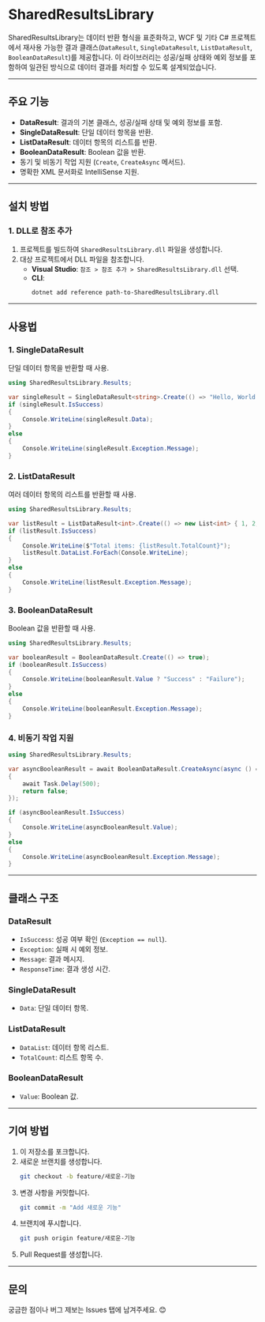 # SharedResultsLibrary

SharedResultsLibrary는 데이터 반환 형식을 표준화하고, WCF 및 기타 C# 프로젝트에서 재사용 가능한 결과 클래스(`DataResult`, `SingleDataResult`, `ListDataResult`, `BooleanDataResult`)를 제공합니다. 이 라이브러리는 성공/실패 상태와 예외 정보를 포함하여 일관된 방식으로 데이터 결과를 처리할 수 있도록 설계되었습니다.

---

## 주요 기능
- **DataResult**: 결과의 기본 클래스, 성공/실패 상태 및 예외 정보를 포함.
- **SingleDataResult<T>**: 단일 데이터 항목을 반환.
- **ListDataResult<T>**: 데이터 항목의 리스트를 반환.
- **BooleanDataResult**: Boolean 값을 반환.
- 동기 및 비동기 작업 지원 (`Create`, `CreateAsync` 메서드).
- 명확한 XML 문서화로 IntelliSense 지원.

---

## 설치 방법

### 1. DLL로 참조 추가
1. 프로젝트를 빌드하여 `SharedResultsLibrary.dll` 파일을 생성합니다.
2. 대상 프로젝트에서 DLL 파일을 참조합니다.
   - **Visual Studio**: `참조 > 참조 추가 > SharedResultsLibrary.dll` 선택.
   - **CLI**:
     ```bash
     dotnet add reference path-to-SharedResultsLibrary.dll
     ```

---

## 사용법

### 1. **SingleDataResult<T>**
단일 데이터 항목을 반환할 때 사용.

```csharp
using SharedResultsLibrary.Results;

var singleResult = SingleDataResult<string>.Create(() => "Hello, World!");
if (singleResult.IsSuccess)
{
    Console.WriteLine(singleResult.Data);
}
else
{
    Console.WriteLine(singleResult.Exception.Message);
}
```

### 2. **ListDataResult<T>**
여러 데이터 항목의 리스트를 반환할 때 사용.

```csharp
using SharedResultsLibrary.Results;

var listResult = ListDataResult<int>.Create(() => new List<int> { 1, 2, 3 });
if (listResult.IsSuccess)
{
    Console.WriteLine($"Total items: {listResult.TotalCount}");
    listResult.DataList.ForEach(Console.WriteLine);
}
else
{
    Console.WriteLine(listResult.Exception.Message);
}
```

### 3. **BooleanDataResult**
Boolean 값을 반환할 때 사용.

```csharp
using SharedResultsLibrary.Results;

var booleanResult = BooleanDataResult.Create(() => true);
if (booleanResult.IsSuccess)
{
    Console.WriteLine(booleanResult.Value ? "Success" : "Failure");
}
else
{
    Console.WriteLine(booleanResult.Exception.Message);
}
```

### 4. 비동기 작업 지원

```csharp
using SharedResultsLibrary.Results;

var asyncBooleanResult = await BooleanDataResult.CreateAsync(async () =>
{
    await Task.Delay(500);
    return false;
});

if (asyncBooleanResult.IsSuccess)
{
    Console.WriteLine(asyncBooleanResult.Value);
}
else
{
    Console.WriteLine(asyncBooleanResult.Exception.Message);
}
```

---

## 클래스 구조

### **DataResult**
- `IsSuccess`: 성공 여부 확인 (`Exception == null`).
- `Exception`: 실패 시 예외 정보.
- `Message`: 결과 메시지.
- `ResponseTime`: 결과 생성 시간.

### **SingleDataResult<T>**
- `Data`: 단일 데이터 항목.

### **ListDataResult<T>**
- `DataList`: 데이터 항목 리스트.
- `TotalCount`: 리스트 항목 수.

### **BooleanDataResult**
- `Value`: Boolean 값.

---

## 기여 방법
1. 이 저장소를 포크합니다.
2. 새로운 브랜치를 생성합니다.
   ```bash
   git checkout -b feature/새로운-기능
   ```
3. 변경 사항을 커밋합니다.
   ```bash
   git commit -m "Add 새로운 기능"
   ```
4. 브랜치에 푸시합니다.
   ```bash
   git push origin feature/새로운-기능
   ```
5. Pull Request를 생성합니다.

---

## 문의
궁금한 점이나 버그 제보는 Issues 탭에 남겨주세요. 😊

